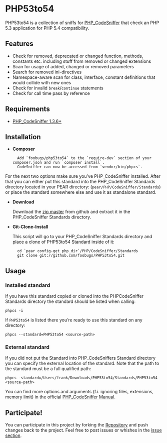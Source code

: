 PHP53to54
===============================================================================
PHP53to54 is a collection of sniffs for [PHP_CodeSniffer](http://pear.php.net/PHP_CodeSniffer) that check an PHP 5.3 application for PHP 5.4 compatibility.

Features
--------

* Check for removed, deprecated or changed function, methods, constants etc. including stuff from removed or changed extensions
* Scan for usage of added, changed or removed parameters
* Search for removed ini-directives
* Namespace-aware scan for class, interface, constant definitions that would collide with new ones
* Check for invalid `break`/`continue` statements
* Check for call time pass by reference

Requirements
------------

* [PHP_CodeSniffer 1.3.6+](http://pear.php.net/PHP_CodeSniffer)

Installation
------------


* **Composer**

        Add `foobugs/php53to54` to the `require-dev` section of your composer.json and run `composer install`.
        CodeSniffer can now be accessed from `vendor/bin/phpcs`.

For the next two options make sure you’ve PHP_CodeSniffer installed. After that you can either put this standard into the PHP_CodeSniffer Standards directory located in your PEAR directory: (`pear/PHP/CodeSniffer/Standards`) or place the standard somewhere else and use it as standalone standard.

* **Download**
	
	Download the [zip master](https://github.com/foobugs/PHP53to54/zipball/master) from github and extract it in the PHP_CodeSniffer Standards directory.

* **Git-Clone-Install**

	This script will go to your PHP_CodeSniffer Standards directory and place
	a clone of PHP53to54 Standard inside of it:

		cd `pear config-get php_dir`/PHP/CodeSniffer/Standards
		git clone git://github.com/foobugs/PHP53to54.git


Usage
-----

### Installed standard

If you have this standard copied or cloned into the PHPCodeSniffer Standards directory the standard should be listed when calling:

	phpcs -i

If `PHP53to54` is listed there you’re ready to use this standard on any directory:

	phpcs --standard=PHP53to54 <source-path>

### External standard
	
If you did not put the Standard into PHP_CodeSniffers Standard directory you can specify the external location of the standard. Note that the path to the standard must be a full qualified path:

	phpcs -standard=/Users/frank/Downloads/PHP53to54/Standards/PHP53to54 <source-path>

You can find more options and arguments (f.i. ignoring files, extensions, memory limit) in the official [PHP_CodeSniffer Manual](http://pear.php.net/manual/en/package.php.php-codesniffer.php).


Participate!
------------
You can participate in this project by forking the [Repository](https://github.com/foobugs/PHP53to54) and push changes back to the project. Feel free to post issues or whishes in the [issue section](https://github.com/foobugs/PHP53to54/issues).
